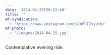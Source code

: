 ```yaml
---
date: '2014-04-25T20:22:48'
title: ''
mf-syndication:
  - 'https://www.instagram.com/p/nPCIIvyurb/'
mf-photo:
  - '/images/2014-04-25.jpg'
---
```

Contemplative evening ride.
